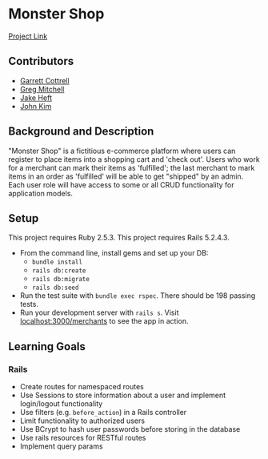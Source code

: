 # Monster Shop
[Project Link](https://final-monster-shop-g2.herokuapp.com/)

## Contributors
* [Garrett Cottrell](https://github.com/GarrettCottrell)
* [Greg Mitchell](https://github.com/GregJMitchell)
* [Jake Heft](https://github.com/jakeheft)
* [John Kim](https://github.com/abcdefghijohn)

## Background and Description

"Monster Shop" is a fictitious e-commerce platform where users can register to place items into a shopping cart and 'check out'. Users who work for a merchant can mark their items as 'fulfilled'; the last merchant to mark items in an order as 'fulfilled' will be able to get "shipped" by an admin. Each user role will have access to some or all CRUD functionality for application models.

## Setup

This project requires Ruby 2.5.3.
This project requires Rails 5.2.4.3.

* From the command line, install gems and set up your DB:
    * `bundle install`
    * `rails db:create`
    * `rails db:migrate`
    * `rails db:seed`
* Run the test suite with `bundle exec rspec`. There should be 198 passing tests.
* Run your development server with `rails s`. Visit [localhost:3000/merchants](http://localhost:3000/merchants) to see the app in action.

## Learning Goals

### Rails
* Create routes for namespaced routes
* Use Sessions to store information about a user and implement login/logout functionality
* Use filters (e.g. `before_action`) in a Rails controller
* Limit functionality to authorized users
* Use BCrypt to hash user passwords before storing in the database
* Use rails resources for RESTful routes
* Implement query params


